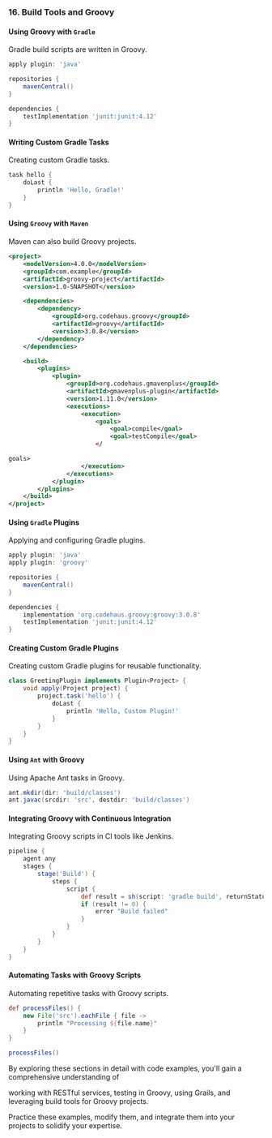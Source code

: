 

### 16. Build Tools and Groovy

#### Using Groovy with `Gradle`

Gradle build scripts are written in Groovy.

```groovy
apply plugin: 'java'

repositories {
    mavenCentral()
}

dependencies {
    testImplementation 'junit:junit:4.12'
}
```

#### Writing Custom Gradle Tasks

Creating custom Gradle tasks.

```groovy
task hello {
    doLast {
        println 'Hello, Gradle!'
    }
}
```

#### Using `Groovy` with `Maven`

Maven can also build Groovy projects.

```xml
<project>
    <modelVersion>4.0.0</modelVersion>
    <groupId>com.example</groupId>
    <artifactId>groovy-project</artifactId>
    <version>1.0-SNAPSHOT</version>

    <dependencies>
        <dependency>
            <groupId>org.codehaus.groovy</groupId>
            <artifactId>groovy</artifactId>
            <version>3.0.8</version>
        </dependency>
    </dependencies>

    <build>
        <plugins>
            <plugin>
                <groupId>org.codehaus.gmavenplus</groupId>
                <artifactId>gmavenplus-plugin</artifactId>
                <version>1.11.0</version>
                <executions>
                    <execution>
                        <goals>
                            <goal>compile</goal>
                            <goal>testCompile</goal>
                        </

goals>
                    </execution>
                </executions>
            </plugin>
        </plugins>
    </build>
</project>
```

#### Using `Gradle` Plugins

Applying and configuring Gradle plugins.

```groovy
apply plugin: 'java'
apply plugin: 'groovy'

repositories {
    mavenCentral()
}

dependencies {
    implementation 'org.codehaus.groovy:groovy:3.0.8'
    testImplementation 'junit:junit:4.12'
}
```

#### Creating Custom Gradle Plugins

Creating custom Gradle plugins for reusable functionality.

```groovy
class GreetingPlugin implements Plugin<Project> {
    void apply(Project project) {
        project.task('hello') {
            doLast {
                println 'Hello, Custom Plugin!'
            }
        }
    }
}
```

#### Using `Ant` with Groovy

Using Apache Ant tasks in Groovy.

```groovy
ant.mkdir(dir: 'build/classes')
ant.javac(srcdir: 'src', destdir: 'build/classes')
```

#### Integrating Groovy with Continuous Integration

Integrating Groovy scripts in CI tools like Jenkins.

```groovy
pipeline {
    agent any
    stages {
        stage('Build') {
            steps {
                script {
                    def result = sh(script: 'gradle build', returnStatus: true)
                    if (result != 0) {
                        error "Build failed"
                    }
                }
            }
        }
    }
}
```

#### Automating Tasks with Groovy Scripts

Automating repetitive tasks with Groovy scripts.

```groovy
def processFiles() {
    new File('src').eachFile { file ->
        println "Processing ${file.name}"
    }
}

processFiles()
```

By exploring these sections in detail with code examples, 
you'll gain a comprehensive understanding of 

working with RESTful services, 
testing in Groovy, 
using Grails, 
and leveraging build tools for Groovy projects. 

Practice these examples, modify them, and integrate them into your projects to solidify your expertise.
